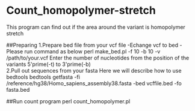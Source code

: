 # Count_homopolymer-stretch
This program can find out if the area around the variant is homopolymer stretch

##Preparing
1.Prepare bed file from your vcf file
  -Echange vcf to bed
   -Please run command as below
    perl make_bed.pl -f 10 -b 10 -v /path/to/your.vcf
    Enter the number of nucleotides from the position of the variants 5'prime(-t) to 3'prime(-b)  
2.Pull out sequences from your fasta 
Here we will describe how to use bedtools
bedtools getfasta -fi /reference/hg38/Homo_sapiens_assembly38.fasta -bed vcffile.bed  -fo fasta.bed

##Run count program
perl count_homopolymer.pl
